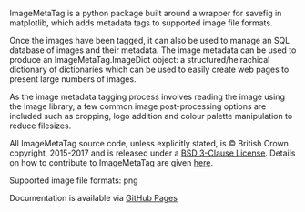 ImageMetaTag is a python package built around a wrapper for savefig in matplotlib, which adds metadata tags to supported image file formats.

Once the images have been tagged, it can also be used to manage an SQL database of images and their metadata. The image metadata can be used to produce an ImageMetaTag.ImageDict object: a structured/heirachical dictionary of dictionaries which can be used to easily create web pages to present large numbers of images.

As the image metadata tagging process involves reading the image using the Image library, a few common image post-processing options are included such as cropping, logo addition and colour palette manipulation to reduce filesizes.

All ImageMetaTag source code, unless explicitly stated, is © British Crown copyright, 2015-2017 and is released under a [BSD 3-Clause License](LICENSE). Details on how to contribute to ImageMetaTag are given [here](CONTRIBUTING.md).

Supported image file formats: png

Documentation is available via [GitHub Pages](http://scitools-incubator.github.io/image-meta-tag/build/html/index.html "ImageMetaTag Documentation on GitHub Pages")